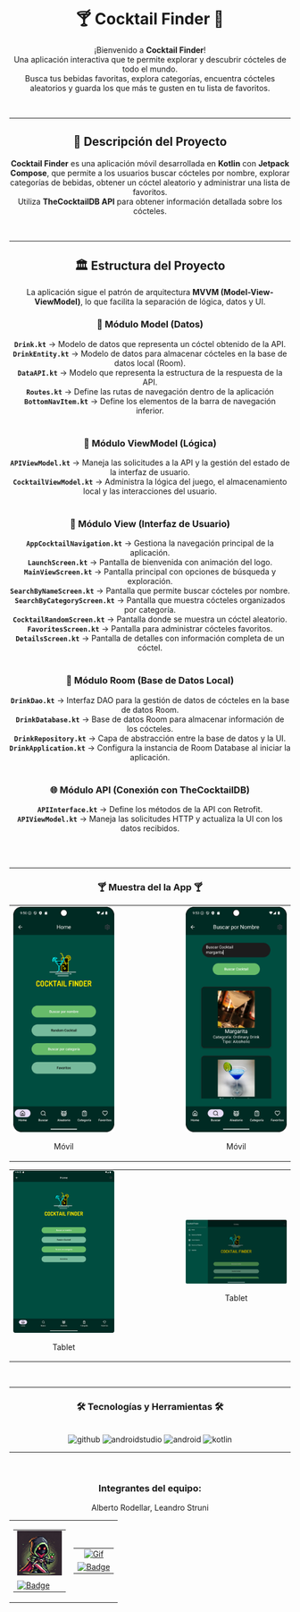 <div align="center">

# 🍸 Cocktail Finder 🍹

¡Bienvenido a **Cocktail Finder**!  
Una aplicación interactiva que te permite explorar y descubrir cócteles de todo el mundo.  
Busca tus bebidas favoritas, explora categorías, encuentra cócteles aleatorios y guarda los que más te gusten en tu lista de favoritos.  

</br>

---

## 📌 **Descripción del Proyecto**

**Cocktail Finder** es una aplicación móvil desarrollada en **Kotlin** con **Jetpack Compose**, que permite a los usuarios buscar cócteles por nombre, explorar categorías de bebidas, obtener un cóctel aleatorio y administrar una lista de favoritos.  
Utiliza **TheCocktailDB API** para obtener información detallada sobre los cócteles.

</br>

---

## 🏛 **Estructura del Proyecto**

La aplicación sigue el patrón de arquitectura **MVVM (Model-View-ViewModel)**, lo que facilita la separación de lógica, datos y UI.

 ### **🧩 Módulo Model (Datos)**
 **`Drink.kt`** → Modelo de datos que representa un cóctel obtenido de la API.</br>
 **`DrinkEntity.kt`** → Modelo de datos para almacenar cócteles en la base de datos local (Room).</br>
 **`DataAPI.kt`** → Modelo que representa la estructura de la respuesta de la API.</br>
 **`Routes.kt`** → Define las rutas de navegación dentro de la aplicación</br>
 **`BottomNavItem.kt`** → Define los elementos de la barra de navegación inferior.</br></br>

 ### **📡 Módulo ViewModel (Lógica)**
 **`APIViewModel.kt`** → Maneja las solicitudes a la API y la gestión del estado de la interfaz de usuario.</br>
 **`CocktailViewModel.kt`** → Administra la lógica del juego, el almacenamiento local y las interacciones del usuario.</br></br>

 ### **🎨 Módulo View (Interfaz de Usuario)**
 **`AppCocktailNavigation.kt`** → Gestiona la navegación principal de la aplicación.</br>
 **`LaunchScreen.kt`** → Pantalla de bienvenida con animación del logo.</br>
 **`MainViewScreen.kt`** → Pantalla principal con opciones de búsqueda y exploración.</br>
 **`SearchByNameScreen.kt`** → Pantalla que permite buscar cócteles por nombre.</br>
 **`SearchByCategoryScreen.kt`** → Pantalla que muestra cócteles organizados por categoría.</br>
 **`CocktailRandomScreen.kt`** → Pantalla donde se muestra un cóctel aleatorio.</br>
 **`FavoritesScreen.kt`** → Pantalla para administrar cócteles favoritos.</br>
 **`DetailsScreen.kt`** → Pantalla de detalles con información completa de un cóctel.</br></br>
 
 ### **💾 Módulo Room (Base de Datos Local)**
 **`DrinkDao.kt`** → Interfaz DAO para la gestión de datos de cócteles en la base de datos Room.</br>
 **`DrinkDatabase.kt`** → Base de datos Room para almacenar información de los cócteles.</br>
 **`DrinkRepository.kt`** →  Capa de abstracción entre la base de datos y la UI.</br>
 **`DrinkApplication.kt`** → Configura la instancia de Room Database al iniciar la aplicación.</br></br>

 ### **🌐 Módulo API (Conexión con TheCocktailDB)**
 **`APIInterface.kt`** → Define los métodos de la API con Retrofit.</br>
 **`APIViewModel.kt`** → Maneja las solicitudes HTTP y actualiza la UI con los datos recibidos.</br></br>

</br>

---


### 🍸 Muestra del la App 🍸

<table align="center">
  <tr>
    <td align="center">
      <img src="app/src/main/res/drawable/screenshot_1.png" alt="Móvil" width="200"/>
      <p>Móvil</p>
    </td>
    <td width="100"></td> <!-- Celda vacía para espacio -->
    <td align="center">
      <img src="app/src/main/res/drawable/screenshot_2.png" alt="Móvil" width="200"/>
      <p>Móvil</p>
    </td>
  </tr>
</table>

<table align="center">
  <tr>
    <td align="center">
      <img src="app/src/main/res/drawable/screenshot_3.png" alt="Tablet" width="200"/>
      <p>Tablet</p>
    </td>
    <td width="100"></td> <!-- Celda vacía para espacio -->
    <td align="center">
      <img src="app/src/main/res/drawable/screenshot_4.png" alt="Tablet" width="200"/>
      <p>Tablet</p>
    </td>
  </tr>
</table>
</br>

---

### 🛠️ Tecnologías y Herramientas 🛠️

</br>

<img alt="github" src="https://user-images.githubusercontent.com/25181517/192108374-8da61ba1-99ec-41d7-80b8-fb2f7c0a4948.png" width="80"/>  
<img alt="androidstudio" src="https://user-images.githubusercontent.com/25181517/192108895-20dc3343-43e3-4a54-a90e-13a4abbc57b9.png" width="80"/>
<img alt="android" src="https://user-images.githubusercontent.com/25181517/117269608-b7dcfb80-ae58-11eb-8e66-6cc8753553f0.png" width="80"/>
<img alt="kotlin" src="https://user-images.githubusercontent.com/25181517/185062810-7ee0c3d2-17f2-4a98-9d8a-a9576947692b.png" width="80"/>

<br>

---

</br>

### Integrantes del equipo: 
<p>
  Alberto Rodellar,
  Leandro Struni</br>
</p>

<table align="center">
  <tr>
    <td>
      <table align="center">
        <tr>
          <td align="center">
            <a href="https://github.com/LeanEmanuel">
              <img src="https://github.com/LeanEmanuel/Images/blob/main/Leandro.png" alt="Mini Leandro" width="80">
            </a>
          </td>
        </tr>
        <tr>
          <td>
            <a href="https://github.com/LeanEmanuel">
              <img src="https://img.shields.io/badge/LeanEmanuel-Git?style=flat&logo=github&logoColor=white&labelColor=black&color=50e520&label=GitHub" alt="Badge">
            </a>
          </td>
        </tr>
      </table>
    </td>
    <td>
      <table align="center">
        <tr>
          <td align="center">
            <a href="https://github.com/AlbertoRodellar">
              <img src="https://media.tenor.com/33I1sOQI3V4AAAAi/heimerdinger.gif" alt="Gif" width="80">
            </a>
          </td>
        </tr>
        <tr>
          <td>
            <a href="https://github.com/AlbertoRodellar">
              <img src="https://img.shields.io/badge/AlbertoRodellar-Git?style=flat&logo=github&logoColor=white&labelColor=black&color=50e520&label=GitHub" alt="Badge">
            </a>
          </td>
        </tr>
      </table>
    </td>
  </tr>
</table>







